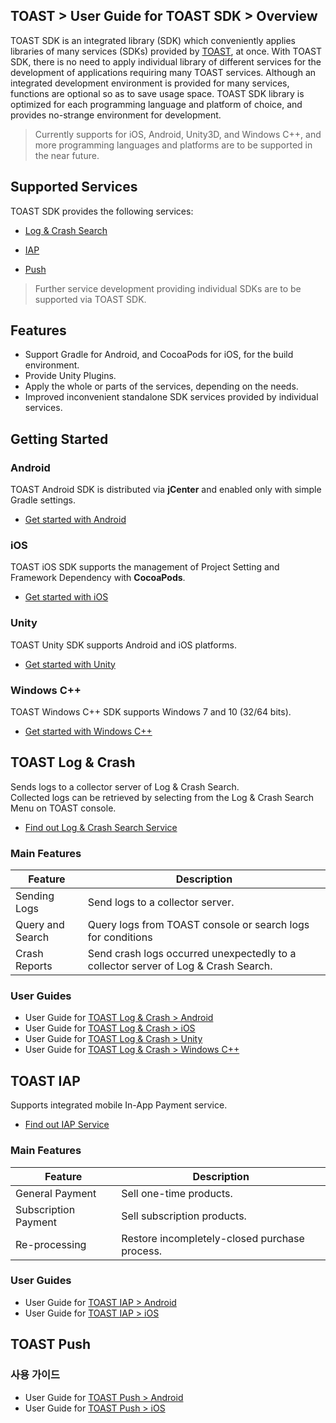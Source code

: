 ## TOAST > User Guide for TOAST SDK > Overview

TOAST SDK is an integrated library (SDK) which conveniently applies libraries of many services (SDKs) provided by [TOAST](https://toast.com/), at once. With TOAST SDK, there is no need to apply individual library of different services for the development of applications requiring many TOAST services. 
Although an integrated development environment is provided for many services, functions are optional so as to save usage space. TOAST SDK library is optimized for each programming language and platform of choice, and provides no-strange environment for development. 

> Currently supports for iOS, Android, Unity3D, and Windows C++, and more programming languages and platforms are to be supported in the near future.

## Supported Services

TOAST SDK provides the following services: 

- [Log & Crash Search](https://toast.com/service/analytics/log_crash_search)

- [IAP](https://www.toast.com/service/mobile-service/iap)

- [Push](https://docs.toast.com/ko/Notification/Push)

> Further service development providing individual SDKs are to be supported via TOAST SDK.  

## Features

- Support Gradle for Android, and CocoaPods for iOS, for the build environment.  
- Provide Unity Plugins. 
- Apply the whole or parts of the services, depending on the needs.  
- Improved inconvenient standalone SDK services provided  by individual services. 

## Getting Started 

### Android

TOAST Android SDK is distributed via **jCenter** and enabled only with simple Gradle settings.  

- [Get started with Android](https://docs.toast.com/en/TOAST/en/toast-sdk/getting-started-android)

### iOS

TOAST iOS SDK supports the management of Project Setting and Framework Dependency with **CocoaPods**. 

- [Get started with iOS](https://docs.toast.com/en/TOAST/en/toast-sdk/getting-started-ios)

### Unity

TOAST Unity SDK supports Android and iOS platforms. 

- [Get started with Unity](https://docs.toast.com/en/TOAST/en/toast-sdk/getting-started-unity)

### Windows C++

TOAST Windows C++ SDK supports Windows 7 and 10 (32/64 bits). 

- [Get started with Windows C++](https://docs.toast.com/en/TOAST/en/toast-sdk/getting-started-windows)

## TOAST Log & Crash

Sends logs to a collector server of Log & Crash Search.  
Collected logs can be retrieved by selecting from the Log & Crash Search Menu on TOAST console. 

- [Find out Log & Crash Search Service](https://toast.com/service/analytics/log_crash_search)

### Main Features

| Feature          | Description                                                  |
| ---------------- | ------------------------------------------------------------ |
| Sending Logs     | Send logs to a collector server.                             |
| Query and Search | Query logs from TOAST console or search logs for conditions  |
| Crash Reports    | Send crash logs occurred unexpectedly to a collector server of Log & Crash Search. |

### User Guides

- User Guide for [TOAST Log & Crash > Android](https://docs.toast.com/en/TOAST/en/toast-sdk/log-collector-android) 
- User Guide for [TOAST Log & Crash > iOS](https://docs.toast.com/en/TOAST/en/toast-sdk/log-collector-ios) 
- User Guide for [TOAST Log & Crash > Unity](https://docs.toast.com/en/TOAST/en/toast-sdk/log-collector-unity) 
- User Guide for [TOAST Log & Crash > Windows C++](https://docs.toast.com/en/TOAST/en/toast-sdk/log-collector-windows) 

## TOAST IAP

Supports integrated mobile In-App Payment service. 

* [Find out IAP Service](https://www.toast.com/service/mobile-service/iap)

### Main Features

| Feature | Description |
| -- | -- |
| General Payment | Sell one-time products. |
| Subscription Payment | Sell subscription products. |
| Re-processing | Restore incompletely-closed purchase process. |

### User Guides

* User Guide for [TOAST IAP > Android](./iap-android) 
* User Guide for [TOAST IAP > iOS](./iap-ios) 

## TOAST Push

### 사용 가이드

* User Guide for [TOAST Push > Android](./push-android) 
* User Guide for [TOAST Push > iOS](./push-ios) 
